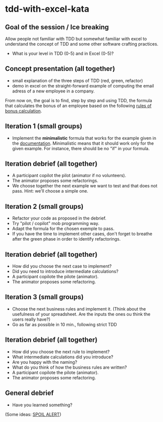 # tdd-with-excel-kata
## Goal of the session / Ice breaking
Allow people not familiar with TDD but somewhat familiar with excel to understand the concept of TDD and some other software crafting practices.

- What is your level in TDD (0-5) and in Excel (0-5)?

## Concept presentation (all together)
- small explanation of the three steps of TDD (red, green, refactor)
- demo in excel on the straight-forward example of computing the email adress of a new employee in a company.

From now on, the goal is to find, step by step and using TDD, the formula that calculates the bonus of an employee based on the following [rules of bonus calculation](Bonus%20calculation%20rules.md).

## Iteration 1 (small groups)

- Implement the **minimalistic** formula that works for the example given in the [documentation](Bonus%20calculation%20rules.md). Minimalistic means that it should work only for the given example. For instance, there should be no "if" in your formula.

## Iteration debrief (all together)
* A participant copilot the pilot (animator if no volunteers).
* The animator proposes some refactorings.
* We choose together the next example we want to test and that does not pass. Hint: we'll choose a simple one.

## Iteration 2 (small groups) 
* Refactor your code as proposed in the debrief.
* Try "pilot / copilot" mob programming way.
* Adapt the formula for the chosen exemple to pass.
* If you have the time to implement other cases, don't forget to breathe after the green phase in order to identify refactorings.

## Iteration debrief (all together)
* How did you choose the next case to implement?
* Did you need to introduce intermediate calculations?
* A participant copilote the pilote (animator).
* The animator proposes some refactoring.

## Iteration 3 (small groups) 
* Choose the next business rules and implement it. (Think about the usefulness of your spreadsheet. Are the inputs the ones ou think the users really have?)
* Go as far as possible in 10 min., following strict TDD

## Iteration debrief (all together)
* How did you choose the next rule to implement?
* What intermediate calculations did you introduce?
* Are you happy with the naming?
* What do you think of how the business rules are written?
* A participant copilote the pilote (animator).
* The animator proposes some refactoring.

## General debrief
- Have you learned something?

(Some ideas: [SPOIL ALERT](SPOIL%20ALERT%20-%20some%20learnings.md))
